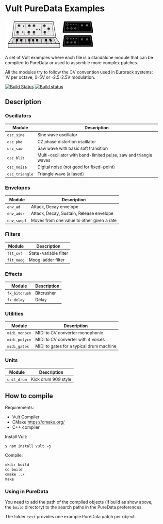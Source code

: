 # Vult PureData Examples

![Vult-Synths](other/synths.png?raw=true "Vult-Synths")

A set of Vult examples where each file is a standalone module that can be compiled to PureData or used to assemble more complex patches.

All the modules try to follow the CV convention used in Eurorack systems: 1V per octave, 0-5V or -2.5-2.5V modulation.

[![Build Status](https://travis-ci.org/modlfo/vult-examples.svg?branch=master)](https://travis-ci.org/modlfo/vult-examples) [![Build status](https://ci.appveyor.com/api/projects/status/ws3udr07ll08aibx?svg=true)](https://ci.appveyor.com/project/modlfo/vult-examples)



## Description

### Oscillators

| Module | Description|
|------- | ---------- |
| `osc_sine`    | Sine wave oscillator
| `osc_phd`     | CZ phase distortion oscillator
| `osc_saw`     | Saw wave with basic soft transition
| `osc_blit`    | Multi-oscillator with band-limited pulse, saw and triangle waves
| `osc_noise`   | Digital noise (not good for fixed-point)
| `osc_triangle` | Triangle wave (aliased)

### Envelopes

| Module | Description|
|------- | ---------- |
| `env_ad`      | Attack, Decay envelope
| `env_adsr`    | Attack, Decay, Sustain, Release envelope
| `env_swept`   | Moves from one value to other given a rate

### Filters

| Module | Description|
|------- | ---------- |
| `flt_svf`     | State-variable filter
| `flt_moog`    | Moog ladder filter

### Effects

| Module | Description|
|------- | ---------- |
| `fx_bitcrush` | Bitcrusher
| `fx_delay`    | Delay

### Utilities

| Module | Description|
|------- | ---------- |
| `midi_monocv` | MIDI to CV converter monophonic
| `midi_polycv` | MIDI to CV converter with 4 voices
| `midi_gates`  | MIDI to gates for a typical drum machine

### Units

| Module | Description|
|------- | ---------- |
| `unit_drum` | Kick drum 909 style

## How to compile

Requirements:

- Vult Compiler
- CMake https://cmake.org/
- C++ compiler

Install Vult:

```
$ npm install vult -g
```

Compile:

```
mkdir build
cd build
cmake ../
make
```

### Using in PureData

You need to add the path of the compiled objects (if build as show above, the `build` directory) to the search paths in the PureData preferences.

The folder `test` provides one example PureData patch per object.


